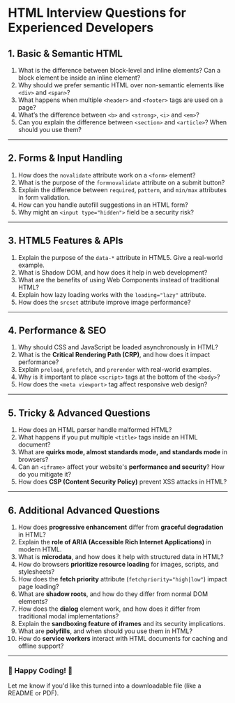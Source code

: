 # HTML Interview Questions for Experienced Developers

## 1. Basic & Semantic HTML

1. What is the difference between block-level and inline elements? Can a block element be inside an inline element?
2. Why should we prefer semantic HTML over non-semantic elements like `<div>` and `<span>`?
3. What happens when multiple `<header>` and `<footer>` tags are used on a page?
4. What’s the difference between `<b>` and `<strong>`, `<i>` and `<em>`?
5. Can you explain the difference between `<section>` and `<article>`? When should you use them?

---

## 2. Forms & Input Handling

1. How does the `novalidate` attribute work on a `<form>` element?
2. What is the purpose of the `formnovalidate` attribute on a submit button?
3. Explain the difference between `required`, `pattern`, and `min/max` attributes in form validation.
4. How can you handle autofill suggestions in an HTML form?
5. Why might an `<input type="hidden">` field be a security risk?

---

## 3. HTML5 Features & APIs

1. Explain the purpose of the `data-*` attribute in HTML5. Give a real-world example.
2. What is Shadow DOM, and how does it help in web development?
3. What are the benefits of using Web Components instead of traditional HTML?
4. Explain how lazy loading works with the `loading="lazy"` attribute.
5. How does the `srcset` attribute improve image performance?

---

## 4. Performance & SEO

1. Why should CSS and JavaScript be loaded asynchronously in HTML?
2. What is the **Critical Rendering Path (CRP)**, and how does it impact performance?
3. Explain `preload`, `prefetch`, and `prerender` with real-world examples.
4. Why is it important to place `<script>` tags at the bottom of the `<body>`?
5. How does the `<meta viewport>` tag affect responsive web design?

---

## 5. Tricky & Advanced Questions

1. How does an HTML parser handle malformed HTML?
2. What happens if you put multiple `<title>` tags inside an HTML document?
3. What are **quirks mode, almost standards mode, and standards mode** in browsers?
4. Can an `<iframe>` affect your website's **performance and security**? How do you mitigate it?
5. How does **CSP (Content Security Policy)** prevent XSS attacks in HTML?

---

## 6. Additional Advanced Questions

1. How does **progressive enhancement** differ from **graceful degradation** in HTML?
2. Explain the **role of ARIA (Accessible Rich Internet Applications)** in modern HTML.
3. What is **microdata**, and how does it help with structured data in HTML?
4. How do browsers **prioritize resource loading** for images, scripts, and stylesheets?
5. How does the **fetch priority** attribute (`fetchpriority="high|low"`) impact page loading?
6. What are **shadow roots**, and how do they differ from normal DOM elements?
7. How does the **dialog** element work, and how does it differ from traditional modal implementations?
8. Explain the **sandboxing feature of iframes** and its security implications.
9. What are **polyfills**, and when should you use them in HTML?
10. How do **service workers** interact with HTML documents for caching and offline support?

---

### 🚀 Happy Coding! 🎯

Let me know if you'd like this turned into a downloadable file (like a README or PDF).